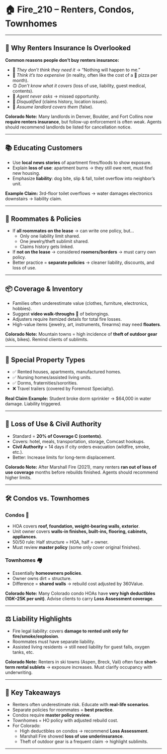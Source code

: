 # 🏠 Fire_210 – Renters, Condos, Townhomes

---

## 🎯 Why Renters Insurance Is Overlooked

**Common reasons people don’t buy renters insurance:**  
- 🙈 *They don’t think they need it* → “Nothing will happen to me.”  
- 💸 *Think it’s too expensive* (in reality, often like the cost of a 🍕 pizza per month).  
- 🙃 *Don’t know what it covers* (loss of use, liability, guest medical, contents).  
- 🛑 *Agent never asks* → missed opportunity.  
- 🚫 *Disqualified* (claims history, location issues).  
- 🤷 *Assume landlord covers them* (false).  

**Colorado Note:** Many landlords in Denver, Boulder, and Fort Collins now **require renters insurance**, but follow-up enforcement is often weak. Agents should recommend landlords be listed for cancellation notice.  

---

## 📚 Educating Customers

- Use **local news stories** of apartment fires/floods to show exposure.  
- Explain **loss of use**: apartment burns → they still owe rent, must find new housing.  
- Emphasize **liability**: dog bite, slip & fall, toilet overflow into neighbor’s unit.  

**Example Claim:** 3rd-floor toilet overflows → water damages electronics downstairs → liability claim.  

---

## 👯 Roommates & Policies

- If **all roommates on the lease** → can write one policy, but…  
  - Only one liability limit shared.  
  - One jewelry/theft sublimit shared.  
  - Claims history gets linked.  
- If **not on the lease** → considered **roomers/borders** → must carry own policy.  
- Better practice = **separate policies** → cleaner liability, discounts, and loss of use.  

---

## 📦 Coverage & Inventory

- Families often underestimate value (clothes, furniture, electronics, hobbies).  
- Suggest **video walk-throughs** 📱 of belongings.  
- Adjusters require itemized details for total fire losses.  
- High-value items (jewelry, art, instruments, firearms) may need **floaters**.  

**Colorado Note:** Mountain towns = high incidence of **theft of outdoor gear** (skis, bikes). Remind clients of sublimits.  

---

## 🏢 Special Property Types

- ✅ Rented houses, apartments, manufactured homes.  
- ✅ Nursing homes/assisted living units.  
- ✅ Dorms, fraternities/sororities.  
- ❌ Travel trailers (covered by Foremost Specialty).  

**Real Claim Example:** Student broke dorm sprinkler → $64,000 in water damage. Liability triggered.  

---

## 🚪 Loss of Use & Civil Authority

- Standard = **20% of Coverage C (contents)**.  
- Covers: hotel, meals, transportation, storage, Comcast hookups.  
- **Civil Authority** = 14 days if city orders evacuation (wildfire, smoke, etc.).  
- Better: Increase limits for long-term displacement.  

**Colorado Note:** After Marshall Fire (2021), many renters **ran out of loss of use coverage** months before rebuilds finished. Agents should recommend higher limits.  

---

## 🛠️ Condos vs. Townhomes

### Condos 🏢  
- HOA covers **roof, foundation, weight-bearing walls, exterior**.  
- Unit owner covers **walls-in finishes, built-ins, flooring, cabinets, appliances**.  
- 50/50 rule: Half structure = HOA, half = owner.  
- Must review **master policy** (some only cover original finishes).  

### Townhomes 🏘️  
- Essentially **homeowners policies**.  
- Owner owns dirt + structure.  
- Difference = **shared walls** → rebuild cost adjusted by 360Value.  

**Colorado Note:** Many Colorado condo HOAs have **very high deductibles ($10K–$25K per unit)**. Advise clients to carry **Loss Assessment coverage**.  

---

## ⚖️ Liability Highlights

- Fire legal liability: covers **damage to rented unit only for fire/smoke/explosion**.  
- Roommates must have separate liability.  
- Assisted living residents → still need liability for guest falls, oxygen tanks, etc.  

**Colorado Note:** Renters in ski towns (Aspen, Breck, Vail) often face **short-term rental sublets** → exposure increases. Must clarify occupancy with underwriting.  

---

## 📌 Key Takeaways

- Renters often underestimate risk. Educate with **real-life scenarios**.  
- Separate policies for roommates = **best practice**.  
- Condos require **master policy review**.  
- Townhomes = HO policy with adjusted rebuild cost.  
- For Colorado:  
  - High deductibles on condos → recommend **Loss Assessment**.  
  - Marshall Fire showed **loss of use underinsurance**.  
  - Theft of outdoor gear is a frequent claim → highlight sublimits.  

---
